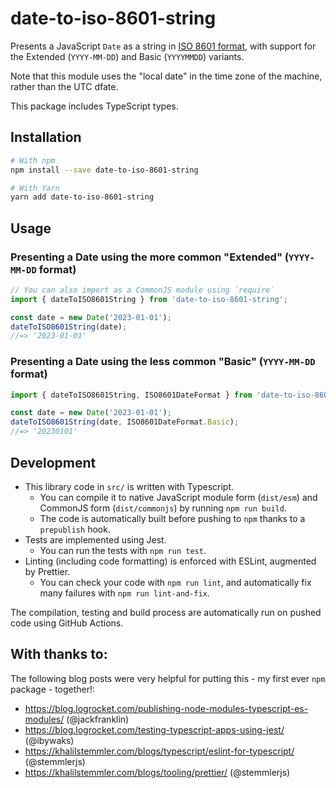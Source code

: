 # date-to-iso-8601-string

Presents a JavaScript `Date` as a string in [ISO 8601 format](https://www.loc.gov/standards/datetime/iso-tc154-wg5_n0038_iso_wd_8601-1_2016-02-16.pdf), with support for the Extended (`YYYY-MM-DD`) and Basic (`YYYYMMDD`) variants.

Note that this module uses the "local date" in the time zone of the machine, rather than the UTC dfate.

This package includes TypeScript types.

## Installation

```bash
# With npm
npm install --save date-to-iso-8601-string

# With Yarn
yarn add date-to-iso-8601-string
```

## Usage

### Presenting a Date using the more common "Extended" (`YYYY-MM-DD` format)

```js
// You can also import as a CommonJS module using `require`
import { dateToISO8601String } from 'date-to-iso-8601-string';

const date = new Date('2023-01-01');
dateToISO8601String(date);
//=> '2023-01-01'
```

### Presenting a Date using the less common "Basic" (`YYYY-MM-DD` format)

```js
import { dateToISO8601String, ISO8601DateFormat } from 'date-to-iso-8601-string';

const date = new Date('2023-01-01');
dateToISO8601String(date, ISO8601DateFormat.Basic);
//=> '20230101'
```

## Development

- This library code in `src/` is written with Typescript.
  - You can compile it to native JavaScript module form (`dist/esm`) and CommonJS form (`dist/commonjs`) by running `npm run build`.
  - The code is automatically built before pushing to `npm` thanks to a `prepublish` hook.
- Tests are implemented using Jest.
  - You can run the tests with `npm run test`.
- Linting (including code formatting) is enforced with ESLint, augmented by Prettier.
  - You can check your code with `npm run lint`, and automatically fix many failures with `npm run lint-and-fix`.

The compilation, testing and build process are automatically run on pushed code using GitHub Actions.

## With thanks to:

The following blog posts were very helpful for putting this - my first ever `npm` package - together!:

- https://blog.logrocket.com/publishing-node-modules-typescript-es-modules/ (@jackfranklin)
- https://blog.logrocket.com/testing-typescript-apps-using-jest/ (@ibywaks)
- https://khalilstemmler.com/blogs/typescript/eslint-for-typescript/ (@stemmlerjs)
- https://khalilstemmler.com/blogs/tooling/prettier/ (@stemmlerjs)
